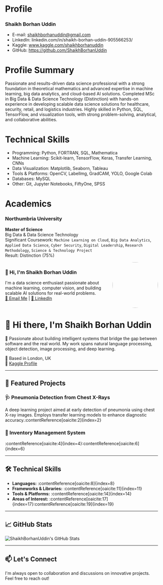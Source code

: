# Profile

### Shaikh Borhan Uddin
- E-mail: shaikhborhanuddin@gmail.com
- LinkedIn: linkedin.com/in/shaikh-borhan-uddin-905566253/
- Kaggle: www.kaggle.com/shaikhborhanuddin
- GitHub: https://github.com/ShaikhBorhanUddin

# Profile Summary

Passionate and results-driven data science professional with a strong foundation in theoretical mathematics and advanced expertise in machine learning, big data analytics, and cloud-based AI solutions. Completed MSc in Big Data & Data Science Technology (Distinction) with hands-on experience in developing scalable data science solutions for healthcare, security, retail, and logistics industries. Highly skilled in Python, SQL, TensorFlow, and visualization tools, with strong problem-solving, analytical, and collaborative abilities.

# Technical Skills

- Programming: Python, FORTRAN, SQL, Mathematica
- Machine Learning: Scikit-learn, TensorFlow, Keras, Transfer Learning, CNNs
- Data Visualization: Matplotlib, Seaborn, Tableau
- Tools & Platforms: OpenCV, LabelImg, GradCAM, YOLO, Google Colab
- Databases: MySQL
- Other: Git, Jupyter Notebooks, FiftyOne, SPSS

# Academics

### Northumbria University  
**Master of Science**                                                                                         
Big Data & Data Science Technology  
Significant Coursework: `Machine Learning on Cloud`, `Big Data Analytics`, `Applied Data Science`, `Cyber Security`, `Digital Leadership`, `Research Methodology`, `Science & Technology Project`  
Result: Distinction (75%)


<div style="display: flex; justify-content: space-between; align-items: flex-start;">

<div style="flex: 1;">
  
### 👋 Hi, I'm Shaikh Borhan Uddin

I'm a data science enthusiast passionate about machine learning, computer vision, and building scalable AI solutions for real-world problems.  
[📧 Email Me](mailto:shaikhborhanuddin@gmail.com) | [🔗 LinkedIn](https://linkedin.com/in/shaikh-borhan-uddin-905566253/)

</div>

<div style="margin-left: 20px;">
  <img src="https://raw.githubusercontent.com/username/repo/main/profile.png" width="150" style="border-radius: 50%;" />
</div>

</div>


# 👋 Hi there, I'm Shaikh Borhan Uddin

🎯 Passionate about building intelligent systems that bridge the gap between software and the real world. My work spans natural language processing, object detection, image processing, and deep learning.

📍 Based in London, UK  
🔗 [Kaggle Profile](https://www.kaggle.com/shaikhborhanuddin)

---

## 🚀 Featured Projects

### 🩺 Pneumonia Detection from Chest X-Rays

A deep learning project aimed at early detection of pneumonia using chest X-ray images. Employs transfer learning models to enhance diagnostic accuracy.:contentReference[oaicite:2]{index=2}

### 🛒 Inventory Management System

:contentReference[oaicite:4]{index=4}:contentReference[oaicite:6]{index=6}

---

## 🛠️ Technical Skills

- **Languages:** :contentReference[oaicite:8]{index=8}
- **Frameworks & Libraries:** :contentReference[oaicite:11]{index=11}
- **Tools & Platforms:** :contentReference[oaicite:14]{index=14}
- **Areas of Interest:** :contentReference[oaicite:17]{index=17}:contentReference[oaicite:19]{index=19}

---

## 📈 GitHub Stats

![ShaikhBorhanUddin's GitHub Stats](https://github-readme-stats.vercel.app/api?username=ShaikhBorhanUddin&show_icons=true&theme=radical)

---

## 📫 Let's Connect

I'm always open to collaboration and discussions on innovative projects. Feel free to reach out!



